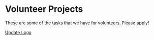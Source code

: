 # Volunteer Projects

These are some of the tasks that we have for volunteers. Please apply!

[Update Logo](https://www.readytechpro.org/volunteer-projects/project-update-logo)
